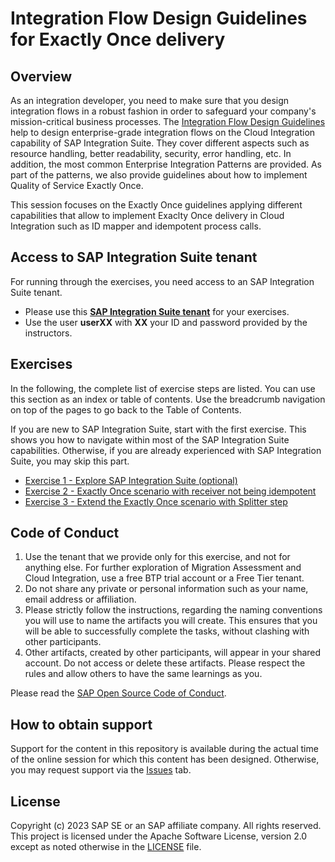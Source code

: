 # Integration Flow Design Guidelines for Exactly Once delivery

## Overview

As an integration developer, you need to make sure that you design integration flows in a robust fashion in order to safeguard your company's mission-critical business processes. The [Integration Flow Design Guidelines](https://help.sap.com/docs/integration-suite/sap-integration-suite/integration-flow-design-guidelines) help to design enterprise-grade integration flows on the Cloud Integration capability of SAP Integration Suite. They cover different aspects such as resource handling, better readability, security, error handling, etc. In addition, the most common Enterprise Integration Patterns are provided. As part of the patterns, we also provide guidelines about how to implement Quality of Service Exactly Once.

This session focuses on the Exactly Once guidelines applying different capabilities that allow to implement Exaclty Once delivery in Cloud Integration such as ID mapper and idempotent process calls.

## Access to SAP Integration Suite tenant

For running through the exercises, you need access to an SAP Integration Suite tenant.

- Please use this [**SAP Integration Suite tenant**](https://cpisuite-europe-03.integrationsuite.cfapps.eu20-001.hana.ondemand.com/shell/home) for your exercises.
- Use the user **userXX** with **XX** your ID and password provided by the instructors.

## Exercises

In the following, the complete list of exercise steps are listed. You can use this section as an index or table of contents. Use the breadcrumb navigation on top of the pages to go back to the Table of Contents.

If you are new to SAP Integration Suite, start with the first exercise. This shows you how to navigate within most of the SAP Integration Suite capabilities. Otherwise, if you are already experienced with SAP Integration Suite, you may skip this part.

- [Exercise 1 - Explore SAP Integration Suite (optional)](exercises/ex1/)
- [Exercise 2 - Exactly Once scenario with receiver not being idempotent](exercises/ex2/)
- [Exercise 3 - Extend the Exactly Once scenario with Splitter step](exercises/ex3/)

<!-- **OR** Link to the Tutorial Navigator for example... 
Start the exercises [here](https://developers.sap.com/tutorials/abap-environment-trial-onboarding.html).
-->

<!--
**IMPORTANT**
Your repo must contain the .reuse and LICENSES folder and the License section below. DO NOT REMOVE the section or folders/files. Also, remove all unused template assets(images, folders, etc) from the exercises folder. 
-->

<!--
## Contributing
Please read the [CONTRIBUTING.md](./CONTRIBUTING.md) to understand the contribution guidelines.
-->

## Code of Conduct
1. Use the tenant that we provide only for this exercise, and not for anything else. For further exploration of Migration Assessment and Cloud Integration, use a free BTP trial account or a Free Tier tenant.
2. Do not share any private or personal information such as your name, email address or affiliation.
3. Please strictly follow the instructions, regarding the naming conventions you will use to name the artifacts you will create. This ensures that you will be able to successfully complete the tasks, without clashing with other participants.
4. Other artifacts, created by other participants, will appear in your shared account. Do not access or delete these artifacts. Please respect the rules and allow others to have the same learnings as you.

Please read the [SAP Open Source Code of Conduct](https://github.com/SAP-samples/.github/blob/main/CODE_OF_CONDUCT.md).

## How to obtain support
Support for the content in this repository is available during the actual time of the online session for which this content has been designed. Otherwise, you may request support via the [Issues](../../issues) tab.

## License
Copyright (c) 2023 SAP SE or an SAP affiliate company. All rights reserved. This project is licensed under the Apache Software License, version 2.0 except as noted otherwise in the [LICENSE](LICENSES/Apache-2.0.txt) file.
